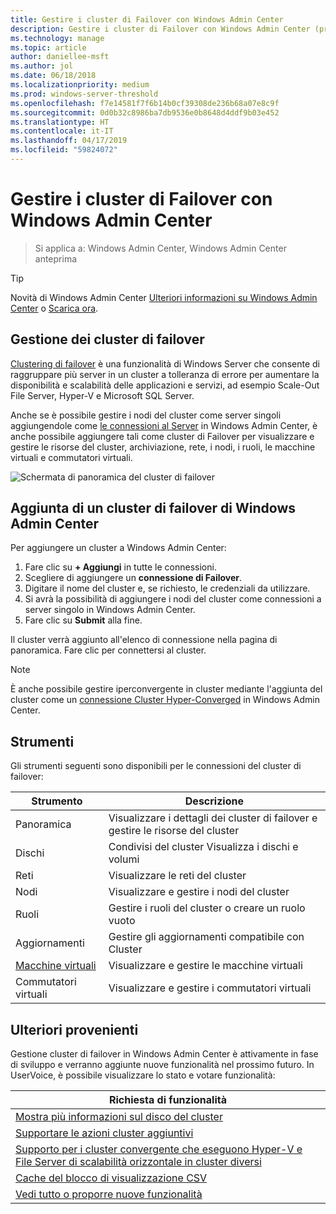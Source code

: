 ```yaml
---
title: Gestire i cluster di Failover con Windows Admin Center
description: Gestire i cluster di Failover con Windows Admin Center (progetto Honolulu)
ms.technology: manage
ms.topic: article
author: daniellee-msft
ms.author: jol
ms.date: 06/18/2018
ms.localizationpriority: medium
ms.prod: windows-server-threshold
ms.openlocfilehash: f7e14581f7f6b14b0cf39308de236b68a07e8c9f
ms.sourcegitcommit: 0d0b32c8986ba7db9536e0b8648d4ddf9b03e452
ms.translationtype: HT
ms.contentlocale: it-IT
ms.lasthandoff: 04/17/2019
ms.locfileid: "59824072"
---
```

# <a name="manage-failover-clusters-with-windows-admin-center"></a>Gestire i cluster di Failover con Windows Admin Center

>Si applica a: Windows Admin Center, Windows Admin Center anteprima

> [!Tip]
> Novità di Windows Admin Center
> [Ulteriori informazioni su Windows Admin Center](../understand/windows-admin-center.md) o [Scarica ora](https://aka.ms/windowsadmincenter).

## <a name="managing-failover-clusters"></a>Gestione dei cluster di failover
[Clustering di failover](https://docs.microsoft.com/windows-server/failover-clustering/failover-clustering-overview) è una funzionalità di Windows Server che consente di raggruppare più server in un cluster a tolleranza di errore per aumentare la disponibilità e scalabilità delle applicazioni e servizi, ad esempio Scale-Out File Server, Hyper-V e Microsoft SQL Server.

Anche se è possibile gestire i nodi del cluster come server singoli aggiungendole come [le connessioni al Server](manage-servers.md) in Windows Admin Center, è anche possibile aggiungere tali come cluster di Failover per visualizzare e gestire le risorse del cluster, archiviazione, rete, i nodi, i ruoli, le macchine virtuali e commutatori virtuali.

![Schermata di panoramica del cluster di failover](../media/manage-failover-clusters/fcm-overview.png)

## <a name="adding-a-failover-cluster-to-windows-admin-center"></a>Aggiunta di un cluster di failover di Windows Admin Center
Per aggiungere un cluster a Windows Admin Center:

1. Fare clic su **+ Aggiungi** in tutte le connessioni.
2. Scegliere di aggiungere un **connessione di Failover**.
3. Digitare il nome del cluster e, se richiesto, le credenziali da utilizzare.
4. Si avrà la possibilità di aggiungere i nodi del cluster come connessioni a server singolo in Windows Admin Center.
5. Fare clic su **Submit** alla fine.

Il cluster verrà aggiunto all'elenco di connessione nella pagina di panoramica. Fare clic per connettersi al cluster.

> [!NOTE]
> È anche possibile gestire iperconvergente in cluster mediante l'aggiunta del cluster come un [connessione Cluster Hyper-Converged](manage-hyper-converged.md) in Windows Admin Center.

## <a name="tools"></a>Strumenti

Gli strumenti seguenti sono disponibili per le connessioni del cluster di failover:

| Strumento | Descrizione |
| ---- | ----------- |
| Panoramica | Visualizzare i dettagli dei cluster di failover e gestire le risorse del cluster |
| Dischi | Condivisi del cluster Visualizza i dischi e volumi |
| Reti | Visualizzare le reti del cluster |
| Nodi | Visualizzare e gestire i nodi del cluster |
| Ruoli | Gestire i ruoli del cluster o creare un ruolo vuoto |
| Aggiornamenti | Gestire gli aggiornamenti compatibile con Cluster |
| [Macchine virtuali](manage-virtual-machines.md) | Visualizzare e gestire le macchine virtuali |
| Commutatori virtuali | Visualizzare e gestire i commutatori virtuali |

## <a name="more-coming"></a>Ulteriori provenienti

Gestione cluster di failover in Windows Admin Center è attivamente in fase di sviluppo e verranno aggiunte nuove funzionalità nel prossimo futuro. In UserVoice, è possibile visualizzare lo stato e votare funzionalità:

|Richiesta di funzionalità|
|-------|
| [Mostra più informazioni sul disco del cluster](https://windowsserver.uservoice.com/forums/295071-management-tools/suggestions/31740424--cluster-more-disk-info-in-failover-cluster-manag) |
| [Supportare le azioni cluster aggiuntivi](https://windowsserver.uservoice.com/forums/295071-management-tools/suggestions/33558076--fcm-full-csv-management-cycle-in-one-place) |
| [Supporto per i cluster convergente che eseguono Hyper-V e File Server di scalabilità orizzontale in cluster diversi](https://windowsserver.uservoice.com/forums/295071-management-tools/suggestions/31729741--cluster-support-for-converged-architecture) |
| [Cache del blocco di visualizzazione CSV](https://windowsserver.uservoice.com/forums/295071-management-tools/suggestions/31669477--cluster-csv-block-cache) |
| [Vedi tutto o proporre nuove funzionalità](https://windowsserver.uservoice.com/forums/295071/filters/top?category_id=319162&query=%5Bcluster%5D) |